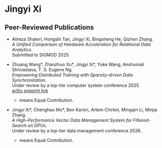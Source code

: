# Jingyi Xi

## Peer-Reviewed Publications

- Alireza Shateri, Hongshi Tan, Jingyi Xi, Bingsheng He, Qizhen Zhang.  
  *A Unified Comparison of Hardware Acceleration for Relational Data Analytics.*  
  Submitted to SIGMOD 2025.

- Zhuang Wang*, Zhaozhuo Xu*, Jingyi Xi*, Yuke Wang, Anshumali Shrivastava, T. S. Eugene Ng.  
  *Empowering Distributed Training with Sparsity-driven Data Synchronization.*  
  Under review by a top-tier computer system conference 2025.  
  [arXiv preprint link](https://arxiv.org/pdf/2309.13254)  
  * means Equal Contribution.

- Jingyi Xi*, Chenghao Mo*, Ben Karsin, Artem Chirkin, Mingqin Li, Minjia Zhang.  
  *A High-Performance Vector Data Management System for Filtered-Search on GPUs.*  
  Under review by a top-tier data management conference 2026.  
  * means Equal Contribution.
